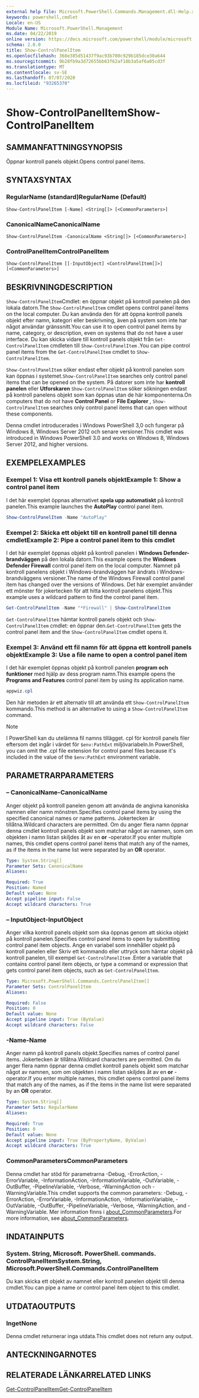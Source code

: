 ```yaml
---
external help file: Microsoft.PowerShell.Commands.Management.dll-Help.xml
keywords: powershell,cmdlet
Locale: en-US
Module Name: Microsoft.PowerShell.Management
ms.date: 04/22/2019
online version: https://docs.microsoft.com/powershell/module/microsoft.powershell.management/show-controlpanelitem?view=powershell-5.1&WT.mc_id=ps-gethelp
schema: 2.0.0
title: Show-ControlPanelItem
ms.openlocfilehash: 368e385d51437f9ac93b700c929b185dce30a644
ms.sourcegitcommit: 9b28fb9a3d72655bb63f62af18b3a5af6a05cd3f
ms.translationtype: MT
ms.contentlocale: sv-SE
ms.lasthandoff: 07/07/2020
ms.locfileid: "93265370"
---
```

# <span data-ttu-id="02423-103">Show-ControlPanelItem</span><span class="sxs-lookup"><span data-stu-id="02423-103">Show-ControlPanelItem</span></span>

## <span data-ttu-id="02423-104">SAMMANFATTNING</span><span class="sxs-lookup"><span data-stu-id="02423-104">SYNOPSIS</span></span>
<span data-ttu-id="02423-105">Öppnar kontroll panels objekt.</span><span class="sxs-lookup"><span data-stu-id="02423-105">Opens control panel items.</span></span>

## <span data-ttu-id="02423-106">SYNTAX</span><span class="sxs-lookup"><span data-stu-id="02423-106">SYNTAX</span></span>

### <span data-ttu-id="02423-107">RegularName (standard)</span><span class="sxs-lookup"><span data-stu-id="02423-107">RegularName (Default)</span></span>

```
Show-ControlPanelItem [-Name] <String[]> [<CommonParameters>]
```

### <span data-ttu-id="02423-108">CanonicalName</span><span class="sxs-lookup"><span data-stu-id="02423-108">CanonicalName</span></span>

```
Show-ControlPanelItem -CanonicalName <String[]> [<CommonParameters>]
```

### <span data-ttu-id="02423-109">ControlPanelItem</span><span class="sxs-lookup"><span data-stu-id="02423-109">ControlPanelItem</span></span>

```
Show-ControlPanelItem [[-InputObject] <ControlPanelItem[]>] [<CommonParameters>]
```

## <span data-ttu-id="02423-110">BESKRIVNING</span><span class="sxs-lookup"><span data-stu-id="02423-110">DESCRIPTION</span></span>

<span data-ttu-id="02423-111">`Show-ControlPanelItem`Cmdlet: en öppnar objekt på kontroll panelen på den lokala datorn.</span><span class="sxs-lookup"><span data-stu-id="02423-111">The `Show-ControlPanelItem` cmdlet opens control panel items on the local computer.</span></span> <span data-ttu-id="02423-112">Du kan använda den för att öppna kontroll panels objekt efter namn, kategori eller beskrivning, även på system som inte har något användar gränssnitt.</span><span class="sxs-lookup"><span data-stu-id="02423-112">You can use it to open control panel items by name, category, or description, even on systems that do not have a user interface.</span></span> <span data-ttu-id="02423-113">Du kan skicka vidare till kontroll panels objekt från `Get-ControlPanelItem` cmdleten till `Show-ControlPanelItem` .</span><span class="sxs-lookup"><span data-stu-id="02423-113">You can pipe control panel items from the `Get-ControlPanelItem` cmdlet to `Show-ControlPanelItem`.</span></span>

<span data-ttu-id="02423-114">`Show-ControlPanelItem` söker endast efter objekt på kontroll panelen som kan öppnas i systemet.</span><span class="sxs-lookup"><span data-stu-id="02423-114">`Show-ControlPanelItem` searches only control panel items that can be opened on the system.</span></span> <span data-ttu-id="02423-115">På datorer som inte har **kontroll panelen** eller **Utforskaren** `Show-ControlPanelItem` söker sökningen endast på kontroll panelens objekt som kan öppnas utan de här komponenterna.</span><span class="sxs-lookup"><span data-stu-id="02423-115">On computers that do not have **Control Panel** or **File Explorer** , `Show-ControlPanelItem` searches only control panel items that can open without these components.</span></span>

<span data-ttu-id="02423-116">Denna cmdlet introducerades i Windows PowerShell 3,0 och fungerar på Windows 8, Windows Server 2012 och senare versioner.</span><span class="sxs-lookup"><span data-stu-id="02423-116">This cmdlet was introduced in Windows PowerShell 3.0 and works on Windows 8, Windows Server 2012, and higher versions.</span></span>

## <span data-ttu-id="02423-117">EXEMPEL</span><span class="sxs-lookup"><span data-stu-id="02423-117">EXAMPLES</span></span>

### <span data-ttu-id="02423-118">Exempel 1: Visa ett kontroll panels objekt</span><span class="sxs-lookup"><span data-stu-id="02423-118">Example 1: Show a control panel item</span></span>

<span data-ttu-id="02423-119">I det här exemplet öppnas alternativet **spela upp automatiskt** på kontroll panelen.</span><span class="sxs-lookup"><span data-stu-id="02423-119">This example launches the **AutoPlay** control panel item.</span></span>

```powershell
Show-ControlPanelItem -Name "AutoPlay"
```

### <span data-ttu-id="02423-120">Exempel 2: Skicka ett objekt till en kontroll panel till denna cmdlet</span><span class="sxs-lookup"><span data-stu-id="02423-120">Example 2: Pipe a control panel item to this cmdlet</span></span>

<span data-ttu-id="02423-121">I det här exemplet öppnas objekt på kontroll panelen i **Windows Defender-brandväggen** på den lokala datorn.</span><span class="sxs-lookup"><span data-stu-id="02423-121">This example opens the **Windows Defender Firewall** control panel item on the local computer.</span></span>
<span data-ttu-id="02423-122">Namnet på kontroll panelens objekt i Windows-brandväggen har ändrats i Windows-brandväggens versioner.</span><span class="sxs-lookup"><span data-stu-id="02423-122">The name of the Windows Firewall control panel item has changed over the versions of Windows.</span></span> <span data-ttu-id="02423-123">Det här exemplet använder ett mönster för jokertecken för att hitta kontroll panelens objekt.</span><span class="sxs-lookup"><span data-stu-id="02423-123">This example uses a wildcard pattern to find the control panel item.</span></span>

```powershell
Get-ControlPanelItem -Name "*Firewall" | Show-ControlPanelItem
```

<span data-ttu-id="02423-124">`Get-ControlPanelItem` hämtar kontroll panels objekt och `Show-ControlPanelItem` cmdlet: en öppnar den.</span><span class="sxs-lookup"><span data-stu-id="02423-124">`Get-ControlPanelItem` gets the control panel item and the `Show-ControlPanelItem` cmdlet opens it.</span></span>

### <span data-ttu-id="02423-125">Exempel 3: Använd ett fil namn för att öppna ett kontroll panels objekt</span><span class="sxs-lookup"><span data-stu-id="02423-125">Example 3: Use a file name to open a control panel item</span></span>

<span data-ttu-id="02423-126">I det här exemplet öppnas objekt på kontroll panelen **program och funktioner** med hjälp av dess program namn.</span><span class="sxs-lookup"><span data-stu-id="02423-126">This example opens the **Programs and Features** control panel item by using its application name.</span></span>

```powershell
appwiz.cpl
```

<span data-ttu-id="02423-127">Den här metoden är ett alternativ till att använda ett `Show-ControlPanelItem` kommando.</span><span class="sxs-lookup"><span data-stu-id="02423-127">This method is an alternative to using a `Show-ControlPanelItem` command.</span></span>

> [!NOTE]
> <span data-ttu-id="02423-128">I PowerShell kan du utelämna fil namns tillägget. cpl för kontroll panels filer eftersom det ingår i värdet för `$env:PathExt` miljövariabeln.</span><span class="sxs-lookup"><span data-stu-id="02423-128">In PowerShell, you can omit the .cpl file extension for control panel files because it's included in the value of the `$env:PathExt` environment variable.</span></span>

## <span data-ttu-id="02423-129">PARAMETRAR</span><span class="sxs-lookup"><span data-stu-id="02423-129">PARAMETERS</span></span>

### <span data-ttu-id="02423-130">– CanonicalName</span><span class="sxs-lookup"><span data-stu-id="02423-130">-CanonicalName</span></span>

<span data-ttu-id="02423-131">Anger objekt på kontroll panelen genom att använda de angivna kanoniska namnen eller namn mönstren.</span><span class="sxs-lookup"><span data-stu-id="02423-131">Specifies control panel items by using the specified canonical names or name patterns.</span></span> <span data-ttu-id="02423-132">Jokertecken är tillåtna.</span><span class="sxs-lookup"><span data-stu-id="02423-132">Wildcard characters are permitted.</span></span> <span data-ttu-id="02423-133">Om du anger flera namn öppnar denna cmdlet kontroll panels objekt som matchar något av namnen, som om objekten i namn listan skiljdes åt av en **or** -operator.</span><span class="sxs-lookup"><span data-stu-id="02423-133">If you enter multiple names, this cmdlet opens control panel items that match any of the names, as if the items in the name list were separated by an **OR** operator.</span></span>

```yaml
Type: System.String[]
Parameter Sets: CanonicalName
Aliases:

Required: True
Position: Named
Default value: None
Accept pipeline input: False
Accept wildcard characters: True
```

### <span data-ttu-id="02423-134">– InputObject</span><span class="sxs-lookup"><span data-stu-id="02423-134">-InputObject</span></span>

<span data-ttu-id="02423-135">Anger vilka kontroll panels objekt som ska öppnas genom att skicka objekt på kontroll panelen.</span><span class="sxs-lookup"><span data-stu-id="02423-135">Specifies control panel items to open by submitting control panel item objects.</span></span> <span data-ttu-id="02423-136">Ange en variabel som innehåller objekt på kontroll panelen eller Skriv ett kommando eller uttryck som hämtar objekt på kontroll panelen, till exempel `Get-ControlPanelItem` .</span><span class="sxs-lookup"><span data-stu-id="02423-136">Enter a variable that contains control panel item objects, or type a command or expression that gets control panel item objects, such as `Get-ControlPanelItem`.</span></span>

```yaml
Type: Microsoft.PowerShell.Commands.ControlPanelItem[]
Parameter Sets: ControlPanelItem
Aliases:

Required: False
Position: 0
Default value: None
Accept pipeline input: True (ByValue)
Accept wildcard characters: False
```

### <span data-ttu-id="02423-137">-Name</span><span class="sxs-lookup"><span data-stu-id="02423-137">-Name</span></span>

<span data-ttu-id="02423-138">Anger namn på kontroll panels objekt.</span><span class="sxs-lookup"><span data-stu-id="02423-138">Specifies names of control panel items.</span></span> <span data-ttu-id="02423-139">Jokertecken är tillåtna.</span><span class="sxs-lookup"><span data-stu-id="02423-139">Wildcard characters are permitted.</span></span> <span data-ttu-id="02423-140">Om du anger flera namn öppnar denna cmdlet kontroll panels objekt som matchar något av namnen, som om objekten i namn listan skiljdes åt av en **or** -operator.</span><span class="sxs-lookup"><span data-stu-id="02423-140">If you enter multiple names, this cmdlet opens control panel items that match any of the names, as if the items in the name list were separated by an **OR** operator.</span></span>

```yaml
Type: System.String[]
Parameter Sets: RegularName
Aliases:

Required: True
Position: 0
Default value: None
Accept pipeline input: True (ByPropertyName, ByValue)
Accept wildcard characters: True
```

### <span data-ttu-id="02423-141">CommonParameters</span><span class="sxs-lookup"><span data-stu-id="02423-141">CommonParameters</span></span>

<span data-ttu-id="02423-142">Denna cmdlet har stöd för parametrarna -Debug, -ErrorAction, -ErrorVariable, -InformationAction, -InformationVariable, -OutVariable, -OutBuffer, -PipelineVariable, -Verbose, -WarningAction och -WarningVariable.</span><span class="sxs-lookup"><span data-stu-id="02423-142">This cmdlet supports the common parameters: -Debug, -ErrorAction, -ErrorVariable, -InformationAction, -InformationVariable, -OutVariable, -OutBuffer, -PipelineVariable, -Verbose, -WarningAction, and -WarningVariable.</span></span> <span data-ttu-id="02423-143">Mer information finns i [about_CommonParameters](https://go.microsoft.com/fwlink/?LinkID=113216).</span><span class="sxs-lookup"><span data-stu-id="02423-143">For more information, see [about_CommonParameters](https://go.microsoft.com/fwlink/?LinkID=113216).</span></span>

## <span data-ttu-id="02423-144">INDATA</span><span class="sxs-lookup"><span data-stu-id="02423-144">INPUTS</span></span>

### <span data-ttu-id="02423-145">System. String, Microsoft. PowerShell. commands. ControlPanelItem</span><span class="sxs-lookup"><span data-stu-id="02423-145">System.String, Microsoft.PowerShell.Commands.ControlPanelItem</span></span>

<span data-ttu-id="02423-146">Du kan skicka ett objekt av namnet eller kontroll panelen objekt till denna cmdlet.</span><span class="sxs-lookup"><span data-stu-id="02423-146">You can pipe a name or control panel item object to this cmdlet.</span></span>

## <span data-ttu-id="02423-147">UTDATA</span><span class="sxs-lookup"><span data-stu-id="02423-147">OUTPUTS</span></span>

### <span data-ttu-id="02423-148">Inget</span><span class="sxs-lookup"><span data-stu-id="02423-148">None</span></span>

<span data-ttu-id="02423-149">Denna cmdlet returnerar inga utdata.</span><span class="sxs-lookup"><span data-stu-id="02423-149">This cmdlet does not return any output.</span></span>

## <span data-ttu-id="02423-150">ANTECKNINGAR</span><span class="sxs-lookup"><span data-stu-id="02423-150">NOTES</span></span>

## <span data-ttu-id="02423-151">RELATERADE LÄNKAR</span><span class="sxs-lookup"><span data-stu-id="02423-151">RELATED LINKS</span></span>

[<span data-ttu-id="02423-152">Get-ControlPanelItem</span><span class="sxs-lookup"><span data-stu-id="02423-152">Get-ControlPanelItem</span></span>](Get-ControlPanelItem.md)
